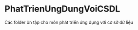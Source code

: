 # PhatTrienUngDungVoiCSDL
Các folder ôn tập cho môn phát triển ứng dụng với cơ sở dữ liệu
